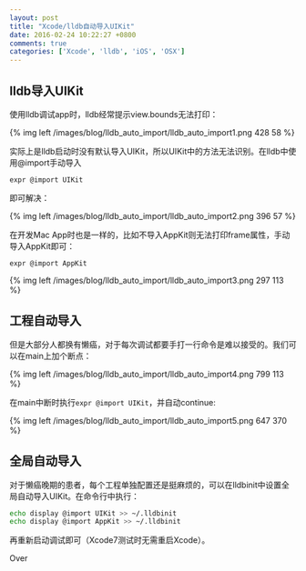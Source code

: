 ```yaml
---
layout: post
title: "Xcode/lldb自动导入UIKit"
date: 2016-02-24 10:22:27 +0800
comments: true
categories: ['Xcode', 'lldb', 'iOS', 'OSX']
---
```


## lldb导入UIKit

使用lldb调试app时，lldb经常提示view.bounds无法打印：  

{% img left /images/blog/lldb_auto_import/lldb_auto_import1.png 428 58 %}  

实际上是lldb启动时没有默认导入UIKit，所以UIKit中的方法无法识别。在lldb中使用@import手动导入

```
expr @import UIKit
```

即可解决：  

{% img left /images/blog/lldb_auto_import/lldb_auto_import2.png 396 57 %}  

在开发Mac App时也是一样的，比如不导入AppKit则无法打印frame属性，手动导入AppKit即可：  

```
expr @import AppKit
```

{% img left /images/blog/lldb_auto_import/lldb_auto_import3.png 297 113 %}  

## 工程自动导入

但是大部分人都换有懒癌，对于每次调试都要手打一行命令是难以接受的。我们可以在main上加个断点：  

{% img left /images/blog/lldb_auto_import/lldb_auto_import4.png 799 113 %}  

在main中断时执行`expr @import UIKit`，并自动continue:  

{% img left /images/blog/lldb_auto_import/lldb_auto_import5.png 647 370 %}  

## 全局自动导入

对于懒癌晚期的患者，每个工程单独配置还是挺麻烦的，可以在lldbinit中设置全局自动导入UIKit。在命令行中执行：  

```bash
echo display @import UIKit >> ~/.lldbinit
echo display @import AppKit >> ~/.lldbinit
```

再重新启动调试即可（Xcode7测试时无需重启Xcode）。  

Over
